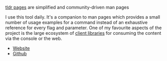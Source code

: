 <!--
.. title: tldr pages
.. slug: tldr
.. date: 2020-06-16 00:00:00
.. tags: terminal
.. category: 
.. link: 
.. description: 
.. type: text
-->

[tldr pages](https://tldr.sh/) are simplified and community-driven man pages

I use this tool daily. It's a companion to man pages which provides a small
number of usage examples for a command instead of an exhaustive reference
for every flag and parameter. One of my favourite aspects of the project
is the large ecosystem of
[client libraries](https://github.com/tldr-pages/tldr#clients)
for consuming the content via the console or the web.

<ul class="no-bullet">
  <li>
    <i class="fas fa-globe"></i>
    <a href="https://tldr.sh/">Website</a>
  </li>
  <li>
    <i class="fab fa-github"></i>
    <a href="https://github.com/tldr-pages/tldr">Github</a>
  </li>
</ul>
